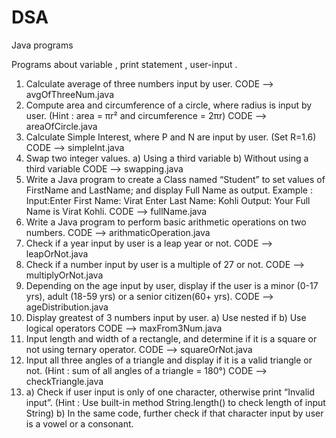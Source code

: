 # DSA
Java programs 

Programs about variable , print statement , user-input .
1. Calculate average of three numbers input by user.
   CODE --> avgOfThreeNum.java
2. Compute area and circumference of a circle, where radius is input by user.
   (Hint : area = πr² and circumference = 2πr)
   CODE --> areaOfCircle.java
3. Calculate Simple Interest, where P and N are input by user. (Set R=1.6)
   CODE --> simpleInt.java
4. Swap two integer values.
      a) Using a third variable
      b) Without using a third variable
   CODE --> swapping.java
5. Write a Java program to create a Class named “Student” to set values of FirstName
   and LastName; and display Full Name as output.
   Example :
   Input:Enter First Name: Virat
   Enter Last Name: Kohli
   Output: Your Full Name is Virat Kohli.
   CODE --> fullName.java
6. Write a Java program to perform basic arithmetic operations on two numbers.
   CODE --> arithmaticOperation.java
7. Check if a year input by user is a leap year or not.
   CODE --> leapOrNot.java
8. Check if a number input by user is a multiple of 27 or not.
   CODE --> multiplyOrNot.java
9. Depending on the age input by user, display if the user is a minor (0-17 yrs), adult
   (18-59 yrs) or a senior citizen(60+ yrs).
   CODE --> ageDistribution.java
10. Display greatest of 3 numbers input by user.
      a) Use nested if
      b) Use logical operators
    CODE --> maxFrom3Num.java
11. Input length and width of a rectangle, and determine if it is a square or not using
    ternary operator.
    CODE --> squareOrNot.java
12. Input all three angles of a triangle and display if it is a valid triangle or not.
    (Hint : sum of all angles of a triangle = 180°)
    CODE --> checkTriangle.java
13. a) Check if user input is only of one character, otherwise print “Invalid input”.
    (Hint : Use built-in method String.length() to check length of input String)
    b) In the same code, further check if that character input by user is a vowel or a
    consonant.






   


